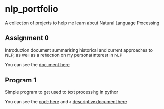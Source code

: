 # nlp_portfolio
A collection of projects to help me learn about Natural Language Processing

## Assignment 0
Introduction document summarizing historical and current approaches to NLP, as well as a reflection on my personal interest in NLP

You can see the [document here](Overview_of_NLP.pdf)

## Program 1
Simple program to get used to text processing in python

You can see the [code here](Assignment1/main.py) and a [descriptive document here](Assignment1/readme.md)
